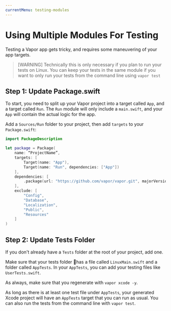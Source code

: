 ```yaml
---
currentMenu: testing-modules
---
```


# Using Multiple Modules For Testing

Testing a Vapor app gets tricky, and requires some maneuvering of your app targets.

> [WARNING] Technically this is only necessary if you plan to run your tests on Linux. You can keep your tests in the same module if you want to only run your tests from the command line using `vapor test`

## **Step 1:** Update Package.swift

To start, you need to split up your Vapor project into a target called `App`, and a target called `Run`. The `Run` module will only include a `main.swift`, and your `App` will contain the actual logic for the app.

Add a `Sources/Run` folder to your project, then add `targets` to your `Package.swift`:

```swift
import PackageDescription

let package = Package(
    name: “ProjectName”,
    targets: [
        Target(name: "App"),
        Target(name: "Run", dependencies: ["App"])
    ],
    dependencies: [
        .package(url: "https://github.com/vapor/vapor.git", majorVersion: 1, minor: 5)
    ],
    exclude: [
        "Config",
        "Database",
        "Localization",
        "Public",
        "Resources"
    ]
)
```

## **Step 2:** Update Tests Folder

If you don't already have a `Tests` folder at the root of your project, add one.

Make sure that your tests folder has a file called `LinuxMain.swift` and a folder called `AppTests`. In your `AppTests`, you can add your testing files like `UserTests.swift`.

As always, make sure that you regenerate with `vapor xcode -y`.

As long as there is at least one test file under `AppTests`, your generated Xcode project will have an `AppTests` target that you can run as usual. You can also run the tests from the command line with `vapor test`.
